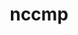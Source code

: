 ---
title: "nccmp"
layout: cache
categories: [package, develop]
meta: {"compilers": ["cce@18.0.0", "gcc@11.4.0", "intel-oneapi-compilers@2025.1.0"], "num_specs": 42, "num_specs_by_stack": {"e4s": 8, "e4s-cray-rhel": 17, "e4s-neoverse-v2": 8, "e4s-oneapi": 9, "root": 42}, "oss": ["rhel8", "ubuntu22.04"], "platforms": ["linux"], "stacks": ["e4s", "e4s-cray-rhel", "e4s-neoverse-v2", "e4s-oneapi", "root"], "targets": ["neoverse_v2", "x86_64_v3"], "versions": ["1.9.1.0"]}
spec_details: [{"compiler": "intel-oneapi-compilers@2025.1.0", "hash": "25c52svlu5whobdobxbxfoozilgfyn3q", "os": "ubuntu22.04", "platform": "linux", "size": "-", "stacks": ["e4s-oneapi", "root"], "target": "x86_64_v3", "variants": ["build_system=cmake", "build_type=Release", "generator=make", "~ipo"], "versions": ["1.9.1.0"]}, {"compiler": "gcc@11.4.0", "hash": "2d2jbkfcdzl3wulbu5x6jgmsbhacsydx", "os": "ubuntu22.04", "platform": "linux", "size": "-", "stacks": ["e4s-neoverse-v2", "root"], "target": "neoverse_v2", "variants": ["build_system=cmake", "build_type=Release", "generator=make", "~ipo"], "versions": ["1.9.1.0"]}, {"compiler": "gcc@11.4.0", "hash": "3jkgppmo6hg3zb6l3bbbnsitn5ot3psd", "os": "ubuntu22.04", "platform": "linux", "size": "-", "stacks": ["e4s-neoverse-v2", "root"], "target": "neoverse_v2", "variants": ["build_system=cmake", "build_type=Release", "generator=make", "~ipo"], "versions": ["1.9.1.0"]}, {"compiler": "cce@18.0.0", "hash": "4xjsv5oodx324f42c4nqmumhqjbe22mw", "os": "rhel8", "platform": "linux", "size": "-", "stacks": ["e4s-cray-rhel", "root"], "target": "x86_64_v3", "variants": ["build_system=cmake", "build_type=Release", "generator=make", "~ipo"], "versions": ["1.9.1.0"]}, {"compiler": "cce@18.0.0", "hash": "55lqmf75pjyt56qmrbzqclqforhrkwqr", "os": "rhel8", "platform": "linux", "size": "-", "stacks": ["e4s-cray-rhel", "root"], "target": "x86_64_v3", "variants": ["build_system=cmake", "build_type=Release", "generator=make", "~ipo"], "versions": ["1.9.1.0"]}, {"compiler": "gcc@11.4.0", "hash": "5li3mu47p6qsq6akjjm27ciko5enuvr5", "os": "ubuntu22.04", "platform": "linux", "size": "-", "stacks": ["e4s", "root"], "target": "x86_64_v3", "variants": ["build_system=cmake", "build_type=Release", "generator=make", "~ipo"], "versions": ["1.9.1.0"]}, {"compiler": "gcc@11.4.0", "hash": "avvge65ayxi5wqfeiadprhjxpxyw3zc5", "os": "ubuntu22.04", "platform": "linux", "size": "-", "stacks": ["e4s-neoverse-v2", "root"], "target": "neoverse_v2", "variants": ["build_system=cmake", "build_type=Release", "generator=make", "~ipo"], "versions": ["1.9.1.0"]}, {"compiler": "gcc@11.4.0", "hash": "azzexa3terp75l2zvywvaocu62u7i73w", "os": "ubuntu22.04", "platform": "linux", "size": "-", "stacks": ["e4s", "root"], "target": "x86_64_v3", "variants": ["build_system=cmake", "build_type=Release", "generator=make", "~ipo"], "versions": ["1.9.1.0"]}, {"compiler": "gcc@11.4.0", "hash": "btxecegsnsnvf2wxduovdulv6v2k4kpk", "os": "ubuntu22.04", "platform": "linux", "size": "-", "stacks": ["e4s", "root"], "target": "x86_64_v3", "variants": ["build_system=cmake", "build_type=Release", "generator=make", "~ipo"], "versions": ["1.9.1.0"]}, {"compiler": "gcc@11.4.0", "hash": "bx2qkh3waqwdkxsdaxj6q5zes75y5svj", "os": "ubuntu22.04", "platform": "linux", "size": "-", "stacks": ["e4s", "root"], "target": "x86_64_v3", "variants": ["build_system=cmake", "build_type=Release", "generator=make", "~ipo"], "versions": ["1.9.1.0"]}, {"compiler": "cce@18.0.0", "hash": "cdhwyupgggi5xchal4mqlnv7myll3ojt", "os": "rhel8", "platform": "linux", "size": "-", "stacks": ["e4s-cray-rhel", "root"], "target": "x86_64_v3", "variants": ["build_system=cmake", "build_type=Release", "generator=make", "~ipo"], "versions": ["1.9.1.0"]}, {"compiler": "cce@18.0.0", "hash": "cwecvjdnpvhj2hxrarzuprx2smswbjtg", "os": "rhel8", "platform": "linux", "size": "-", "stacks": ["e4s-cray-rhel", "root"], "target": "x86_64_v3", "variants": ["build_system=cmake", "build_type=Release", "generator=make", "~ipo"], "versions": ["1.9.1.0"]}, {"compiler": "intel-oneapi-compilers@2025.1.0", "hash": "dclv25nv5liojtrnmfp44ys2ixazl7bo", "os": "ubuntu22.04", "platform": "linux", "size": "-", "stacks": ["e4s-oneapi", "root"], "target": "x86_64_v3", "variants": ["build_system=cmake", "build_type=Release", "generator=make", "~ipo"], "versions": ["1.9.1.0"]}, {"compiler": "cce@18.0.0", "hash": "e5spljnn2wwmotwb33jukbwjc5si35g4", "os": "rhel8", "platform": "linux", "size": "-", "stacks": ["e4s-cray-rhel", "root"], "target": "x86_64_v3", "variants": ["build_system=cmake", "build_type=Release", "generator=make", "~ipo"], "versions": ["1.9.1.0"]}, {"compiler": "cce@18.0.0", "hash": "ettypqnmhxsltevw2d5xke7cgcj2aaza", "os": "rhel8", "platform": "linux", "size": "-", "stacks": ["e4s-cray-rhel", "root"], "target": "x86_64_v3", "variants": ["build_system=cmake", "build_type=Release", "generator=make", "~ipo"], "versions": ["1.9.1.0"]}, {"compiler": "cce@18.0.0", "hash": "f7pn5myhdsmlrrtmtowexucgcwsfna6z", "os": "rhel8", "platform": "linux", "size": "-", "stacks": ["e4s-cray-rhel", "root"], "target": "x86_64_v3", "variants": ["build_system=cmake", "build_type=Release", "generator=make", "~ipo"], "versions": ["1.9.1.0"]}, {"compiler": "gcc@11.4.0", "hash": "gdfuvhkdieycdquyd4jrdm3gviiwpbb6", "os": "ubuntu22.04", "platform": "linux", "size": "-", "stacks": ["e4s-neoverse-v2", "root"], "target": "neoverse_v2", "variants": ["build_system=cmake", "build_type=Release", "generator=make", "~ipo"], "versions": ["1.9.1.0"]}, {"compiler": "cce@18.0.0", "hash": "gy6jpsccovqb6ulyv3x4mnwvx7tyiyko", "os": "rhel8", "platform": "linux", "size": "-", "stacks": ["e4s-cray-rhel", "root"], "target": "x86_64_v3", "variants": ["build_system=cmake", "build_type=Release", "generator=make", "~ipo"], "versions": ["1.9.1.0"]}, {"compiler": "intel-oneapi-compilers@2025.1.0", "hash": "ihfbj7taj3nnsbd22ugyxnmrykh7ew7d", "os": "ubuntu22.04", "platform": "linux", "size": "-", "stacks": ["e4s-oneapi", "root"], "target": "x86_64_v3", "variants": ["build_system=cmake", "build_type=Release", "generator=make", "~ipo"], "versions": ["1.9.1.0"]}, {"compiler": "gcc@11.4.0", "hash": "is5fpkqil2iw4mtvvnctwb5xvpdqhjew", "os": "ubuntu22.04", "platform": "linux", "size": "-", "stacks": ["e4s", "root"], "target": "x86_64_v3", "variants": ["build_system=cmake", "build_type=Release", "generator=make", "~ipo"], "versions": ["1.9.1.0"]}, {"compiler": "gcc@11.4.0", "hash": "jtmfelmlg6dp3u3rmzsm4el3qjm54qlu", "os": "ubuntu22.04", "platform": "linux", "size": "-", "stacks": ["e4s-neoverse-v2", "root"], "target": "neoverse_v2", "variants": ["build_system=cmake", "build_type=Release", "generator=make", "~ipo"], "versions": ["1.9.1.0"]}, {"compiler": "gcc@11.4.0", "hash": "k2xyipizz7sxzh2gamcylongc3aypkcc", "os": "ubuntu22.04", "platform": "linux", "size": "-", "stacks": ["e4s", "root"], "target": "x86_64_v3", "variants": ["build_system=cmake", "build_type=Release", "generator=make", "~ipo"], "versions": ["1.9.1.0"]}, {"compiler": "intel-oneapi-compilers@2025.1.0", "hash": "lag6z2xs5va4fzqkh3p2r577xjfkatnn", "os": "ubuntu22.04", "platform": "linux", "size": "-", "stacks": ["e4s-oneapi", "root"], "target": "x86_64_v3", "variants": ["build_system=cmake", "build_type=Release", "generator=make", "~ipo"], "versions": ["1.9.1.0"]}, {"compiler": "cce@18.0.0", "hash": "ldl6sadw2l4cifuvaerlpjzxozz6efax", "os": "rhel8", "platform": "linux", "size": "-", "stacks": ["e4s-cray-rhel", "root"], "target": "x86_64_v3", "variants": ["build_system=cmake", "build_type=Release", "generator=make", "~ipo"], "versions": ["1.9.1.0"]}, {"compiler": "gcc@11.4.0", "hash": "m5pjwkvfg4iln76nfjftaqzk4uaznfol", "os": "ubuntu22.04", "platform": "linux", "size": "-", "stacks": ["e4s", "root"], "target": "x86_64_v3", "variants": ["build_system=cmake", "build_type=Release", "generator=make", "~ipo"], "versions": ["1.9.1.0"]}, {"compiler": "cce@18.0.0", "hash": "macafaikycaqk7fmxd5txt5mosguvhox", "os": "rhel8", "platform": "linux", "size": "-", "stacks": ["e4s-cray-rhel", "root"], "target": "x86_64_v3", "variants": ["build_system=cmake", "build_type=Release", "generator=make", "~ipo"], "versions": ["1.9.1.0"]}, {"compiler": "cce@18.0.0", "hash": "okojglllatazphlwvda3oothktw3b3tl", "os": "rhel8", "platform": "linux", "size": "-", "stacks": ["e4s-cray-rhel", "root"], "target": "x86_64_v3", "variants": ["build_system=cmake", "build_type=Release", "generator=make", "~ipo"], "versions": ["1.9.1.0"]}, {"compiler": "gcc@11.4.0", "hash": "ppvos2hhn6rthfeqlzakgivwvjprwe7x", "os": "ubuntu22.04", "platform": "linux", "size": "-", "stacks": ["e4s-neoverse-v2", "root"], "target": "neoverse_v2", "variants": ["build_system=cmake", "build_type=Release", "generator=make", "~ipo"], "versions": ["1.9.1.0"]}, {"compiler": "gcc@11.4.0", "hash": "qczzhkyutdvxffcrur627vn7odsrb3eg", "os": "ubuntu22.04", "platform": "linux", "size": "-", "stacks": ["e4s-neoverse-v2", "root"], "target": "neoverse_v2", "variants": ["build_system=cmake", "build_type=Release", "generator=make", "~ipo"], "versions": ["1.9.1.0"]}, {"compiler": "gcc@11.4.0", "hash": "qhm6vn42kuc6xgqb2riywssq2k7atyng", "os": "ubuntu22.04", "platform": "linux", "size": "-", "stacks": ["e4s", "root"], "target": "x86_64_v3", "variants": ["build_system=cmake", "build_type=Release", "generator=make", "~ipo"], "versions": ["1.9.1.0"]}, {"compiler": "intel-oneapi-compilers@2025.1.0", "hash": "qr7mdwtauairu52ozwkrx66qwxy5dc2y", "os": "ubuntu22.04", "platform": "linux", "size": "-", "stacks": ["e4s-oneapi", "root"], "target": "x86_64_v3", "variants": ["build_system=cmake", "build_type=Release", "generator=make", "~ipo"], "versions": ["1.9.1.0"]}, {"compiler": "cce@18.0.0", "hash": "r2v2fycinlvqxcnq6po7lliix3mw2xxz", "os": "rhel8", "platform": "linux", "size": "-", "stacks": ["e4s-cray-rhel", "root"], "target": "x86_64_v3", "variants": ["build_system=cmake", "build_type=Release", "generator=make", "~ipo"], "versions": ["1.9.1.0"]}, {"compiler": "intel-oneapi-compilers@2025.1.0", "hash": "r7y3s4vtcglwbq3jpa6we2f55ffof6ea", "os": "ubuntu22.04", "platform": "linux", "size": "-", "stacks": ["e4s-oneapi", "root"], "target": "x86_64_v3", "variants": ["build_system=cmake", "build_type=Release", "generator=make", "~ipo"], "versions": ["1.9.1.0"]}, {"compiler": "cce@18.0.0", "hash": "tquiohkg3o7izwi2ovn2ct5veeolj6zv", "os": "rhel8", "platform": "linux", "size": "-", "stacks": ["e4s-cray-rhel", "root"], "target": "x86_64_v3", "variants": ["build_system=cmake", "build_type=Release", "generator=make", "~ipo"], "versions": ["1.9.1.0"]}, {"compiler": "intel-oneapi-compilers@2025.1.0", "hash": "uwv2hlfxr72jcjobtnv7rcfyxxcx6345", "os": "ubuntu22.04", "platform": "linux", "size": "-", "stacks": ["e4s-oneapi", "root"], "target": "x86_64_v3", "variants": ["build_system=cmake", "build_type=Release", "generator=make", "~ipo"], "versions": ["1.9.1.0"]}, {"compiler": "cce@18.0.0", "hash": "vaxxw6opfqu776djliq7gha7k2cs3gct", "os": "rhel8", "platform": "linux", "size": "-", "stacks": ["e4s-cray-rhel", "root"], "target": "x86_64_v3", "variants": ["build_system=cmake", "build_type=Release", "generator=make", "~ipo"], "versions": ["1.9.1.0"]}, {"compiler": "gcc@11.4.0", "hash": "wjzsepekisyvl4xz4xsil3jfi5tzuwrt", "os": "ubuntu22.04", "platform": "linux", "size": "-", "stacks": ["e4s-neoverse-v2", "root"], "target": "neoverse_v2", "variants": ["build_system=cmake", "build_type=Release", "generator=make", "~ipo"], "versions": ["1.9.1.0"]}, {"compiler": "intel-oneapi-compilers@2025.1.0", "hash": "xc2z6ipvouwuacv4shkyjxiv5ver7yhc", "os": "ubuntu22.04", "platform": "linux", "size": "-", "stacks": ["e4s-oneapi", "root"], "target": "x86_64_v3", "variants": ["build_system=cmake", "build_type=Release", "generator=make", "~ipo"], "versions": ["1.9.1.0"]}, {"compiler": "cce@18.0.0", "hash": "xilqpjruzf34wdhtjl7dtjrmcpkytbal", "os": "rhel8", "platform": "linux", "size": "-", "stacks": ["e4s-cray-rhel", "root"], "target": "x86_64_v3", "variants": ["build_system=cmake", "build_type=Release", "generator=make", "~ipo"], "versions": ["1.9.1.0"]}, {"compiler": "intel-oneapi-compilers@2025.1.0", "hash": "y4kt4xidsm64nrgid5iwvyeogi2iuyji", "os": "ubuntu22.04", "platform": "linux", "size": "-", "stacks": ["e4s-oneapi", "root"], "target": "x86_64_v3", "variants": ["build_system=cmake", "build_type=Release", "generator=make", "~ipo"], "versions": ["1.9.1.0"]}, {"compiler": "cce@18.0.0", "hash": "zdxy6s5nv3lxmogxhjowmbwz4kojlxls", "os": "rhel8", "platform": "linux", "size": "-", "stacks": ["e4s-cray-rhel", "root"], "target": "x86_64_v3", "variants": ["build_system=cmake", "build_type=Release", "generator=make", "~ipo"], "versions": ["1.9.1.0"]}, {"compiler": "cce@18.0.0", "hash": "ze2lco7q7buakxvz2eskfifld3c5rbky", "os": "rhel8", "platform": "linux", "size": "-", "stacks": ["e4s-cray-rhel", "root"], "target": "x86_64_v3", "variants": ["build_system=cmake", "build_type=Release", "generator=make", "~ipo"], "versions": ["1.9.1.0"]}]
---